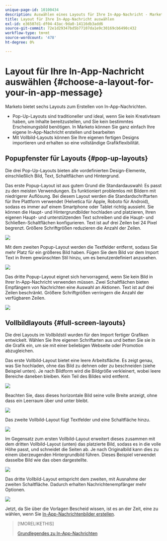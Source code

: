 ```yaml
---
unique-page-id: 10100434
description: Auswählen eines Layouts für Ihre In-App-Nachricht - Marketo-Dokumente - Produktdokumentation
title: Layout für Ihre In-App-Nachricht auswählen
exl-id: e36507d1-df04-43ac-9da0-14116db3add6
source-git-commit: 72e1d29347bd5b77107da1e9c30169cb6490c432
workflow-type: tm+mt
source-wordcount: '478'
ht-degree: 0%

---
```


# Layout für Ihre In-App-Nachricht auswählen {#choose-a-layout-for-your-in-app-message}

Marketo bietet sechs Layouts zum Erstellen von In-App-Nachrichten.

* Pop-Up-Layouts sind traditioneller und ideal, wenn Sie kein Kreativteam haben, um Inhalte bereitzustellen, und Sie kein bestimmtes Erscheinungsbild benötigen. In Marketo können Sie ganz einfach Ihre eigene In-App-Nachricht erstellen und bearbeiten
* Mit Vollbild-Layouts können Sie Ihre eigenen fertigen Designs importieren und erhalten so eine vollständige Grafikflexibilität.

## Popupfenster für Layouts {#pop-up-layouts}

Die drei Pop-Up-Layouts bieten alle vordefinierten Design-Elemente, einschließlich Bild, Text, Schaltflächen und Hintergrund.

Das erste Popup-Layout ist aus gutem Grund die Standardauswahl: Es passt zu den meisten Verwendungen. Es funktioniert problemlos mit Bildern mit niedrigerer Auflösung. Bei diesem Layout werden die Standardschriftarten für Ihre Plattform verwendet (Helvetica für Apple, Roboto für Android), sodass es immer auf einem Smartphone oder Tablet richtig aussieht. Sie können die Haupt- und Hintergrundbilder hochladen und platzieren, Ihren eigenen Haupt- und unterstützenden Text schreiben und die Haupt- und Schließen-Schaltflächen konfigurieren. Text ist auf drei Zeilen bei 24 Pixel begrenzt. Größere Schriftgrößen reduzieren die Anzahl der Zeilen.

![](assets/image2016-5-9-13-3a3-3a48.png)

Mit dem zweiten Popup-Layout werden die Textfelder entfernt, sodass Sie mehr Platz für ein größeres Bild haben. Fügen Sie dem Bild vor dem Import Text in Ihrem gewünschten Stil hinzu, um es benutzerdefiniert anzusehen.

![](assets/image2016-5-9-13-3a4-3a43.png)

Das dritte Popup-Layout eignet sich hervorragend, wenn Sie kein Bild in Ihrer In-App-Nachricht verwenden müssen. Zwei Schaltflächen bieten Empfängern von Nachrichten eine Auswahl an Aktionen. Text ist auf drei Zeilen beschränkt. Größere Schriftgrößen verringern die Anzahl der verfügbaren Zeilen.

![](assets/image2016-5-9-13-3a7-3a33.png)

## Vollbildlayouts {#full-screen-layouts}

Die drei Layouts im Vollbildstil wurden für den Import fertiger Grafiken entwickelt. Wählen Sie Ihre eigenen Schriftarten aus und betten Sie sie in die Grafik ein, um sie mit einer beliebigen Webseite oder Promotion abzugleichen.

Das erste Vollbild-Layout bietet eine leere Arbeitsfläche. Es zeigt genau, was Sie hochladen, ohne das Bild zu dehnen oder zu beschneiden (siehe Beispiel unten). Je nach Bildform wird die Bildgröße verkleinert, wobei leere Bereiche daneben bleiben. Kein Teil des Bildes wird entfernt.

![](assets/image2016-5-9-13-3a9-3a26.png)

Beachten Sie, dass dieses horizontale Bild seine volle Breite anzeigt, ohne dass ein Leerraum über und unter bleibt.

![](assets/image2016-5-9-13-3a29-3a46.png)

Das zweite Vollbild-Layout fügt Textfelder und eine Schaltfläche hinzu.

![](assets/image2016-5-9-13-3a10-3a27.png)

Im Gegensatz zum ersten Vollbild-Layout erweitert dieses zusammen mit dem dritten Vollbild-Layout (unten) das platzierte Bild, sodass es in die volle Höhe passt, und schneidet die Seiten ab. Je nach Originalbild kann dies zu einem überzeugenden Hintergrundbild führen. Dieses Beispiel verwendet dasselbe Bild wie das oben dargestellte.

![](assets/image2016-5-9-14-3a0-3a36.png)

Das dritte Vollbild-Layout entspricht dem zweiten, mit Ausnahme der zweiten Schaltfläche. Dadurch erhalten Nachrichtenempfänger mehr Optionen.

![](assets/image2016-5-9-13-3a11-3a35.png)

Jetzt, da Sie über die Vorlagen Bescheid wissen, ist es an der Zeit, eine zu wählen, wenn Sie [In-App-Nachrichtenbilder erstellen](/help/marketo/product-docs/mobile-marketing/in-app-messages/creating-in-app-messages/add-in-app-message-images.md).

>[!MORELIKETHIS]
>
>[Grundlegendes zu In-App-Nachrichten](/help/marketo/product-docs/mobile-marketing/in-app-messages/understanding-in-app-messages.md)
